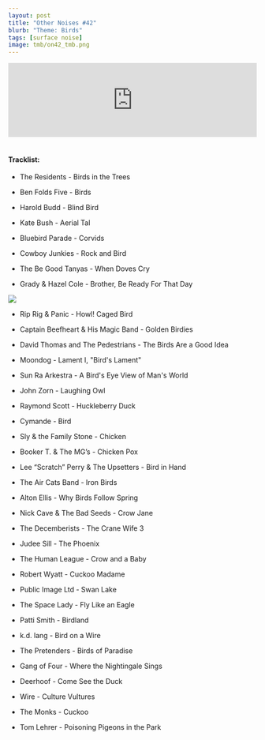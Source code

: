 ```yaml
---
layout: post
title: "Other Noises #42"
blurb: "Theme: Birds"
tags: [surface noise]
image: tmb/on42_tmb.png
---
```


<iframe scrolling="no" id="hearthis_at_track_3081884" width="100%" height="150" src="https://hearthis.at/embed/3081884/transparent_black/?hcolor=&color=&style=2&block_size=2&block_space=1&background=1&waveform=0&cover=0&autoplay=0&css=" frameborder="0" allowtransparency allow="autoplay"><p>Listen to <a href="https://hearthis.at/zerocc/2019-05-0920h59m51s/" target="_blank">Other Noises #42 (9/5/19) - BIRDS</a> <span>by</span><a href="https://hearthis.at/zerocc/" target="_blank" >Zero</a> <span>on</span> <a href="https://hearthis.at/" target="_blank">hearthis.at</a></p></iframe>
&nbsp;

#### Tracklist:

- The Residents - Birds in the Trees

- Ben Folds Five - Birds
- Harold Budd - Blind Bird
- Kate Bush - Aerial Tal
- Bluebird Parade - Corvids

- Cowboy Junkies - Rock and Bird
- The Be Good Tanyas - When Doves Cry
- Grady & Hazel Cole - Brother, Be Ready For That Day

![](https://lh3.googleusercontent.com/ZFrPkp6GKjIHawVoRa9bRPdFiwvjTrpjk1qn4eSrk8ZYMHZdofzUY7Jd-Fy8xzzv-Hlgk2AfU2okI2fiKXhLFIGHUEAS_baGdw7F_KzCH1twgVWiZqZJzS88eS0p3uYyK2oTtcz75zqE1jcNAN42h4hna0x3HSe2nuEdwIXyuvazLIz7Pwfx31Sk4r7cKwvE-Z2kHZvM1Dp43D3ADJY3K9PbdXd-LJ1Z55ZHdbbps1Q1Cjyoeo1WV4Yf2vVBkyosm74Fae2ZrWqrVPZV8kmEaA8h09SJCcS2vCWQCXVVtFTiyXvdkbioFL2Rvl201orNlpWI1cG-nGaW0_lJ5BIp5QYaIwebEpgoMz32jDNmEAuLadeTAc4h76frd2njuFRGqWxe-PqVrFuMJlYc0P2yRvImdY-HgjQggu_7ViYeAH65tA8RXZ0akzB9kN8mpMOGl8SWQhqyzB_Yi9Lfr1bs--vZLGDP31lclQkYg_X-h1g4t4Iq7vUaA5XmEsEi64fyu3crH4X01zQoK9KyfQTR9MXzVezrqUl-ugKcXU1tJlzaRww-7f_INpXfx8FIbUWkUiCYDcRmqolVyMKvhdnZeMWbGJcbqCMp-yH4vFtFGdSS0inRqM-4uKvYGUcVr0Rb1PLPhu0XTRVZI7wrDThS_xqK=s600-no)

- Rip Rig & Panic - Howl! Caged Bird
- Captain Beefheart & His Magic Band - Golden Birdies
- David Thomas and The Pedestrians - The Birds Are a Good Idea

- Moondog - Lament I, "Bird's Lament"
- Sun Ra Arkestra - A Bird's Eye View of Man's World
- John Zorn - Laughing Owl
- Raymond Scott - Huckleberry Duck

- Cymande - Bird
- Sly & the Family Stone - Chicken
- Booker T. & The MG’s - Chicken Pox

- Lee “Scratch” Perry & The Upsetters - Bird in Hand
- The Air Cats Band - Iron Birds
- Alton Ellis - Why Birds Follow Spring

- Nick Cave & The Bad Seeds - Crow Jane
- The Decemberists - The Crane Wife 3
- Judee Sill - The Phoenix

- The Human League - Crow and a Baby
- Robert Wyatt - Cuckoo Madame
- Public Image Ltd - Swan Lake
- The Space Lady - Fly Like an Eagle

- Patti Smith - Birdland
- k.d. lang - Bird on a Wire
- The Pretenders - Birds of Paradise

- Gang of Four - Where the Nightingale Sings
- Deerhoof - Come See the Duck
- Wire - Culture Vultures
- The Monks - Cuckoo

- Tom Lehrer - Poisoning Pigeons in the Park
